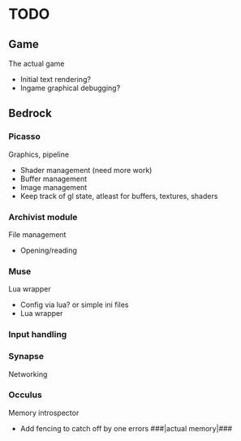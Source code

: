TODO
===
## Game
The actual game
* Initial text rendering?
* Ingame graphical debugging?

## Bedrock

### Picasso
Graphics, pipeline
* Shader management (need more work)
* Buffer management
* Image management
* Keep track of gl state, atleast for buffers, textures, shaders

### Archivist module
File management
* Opening/reading

### Muse
Lua wrapper
* Config via lua? or simple ini files
* Lua wrapper

### Input handling

### Synapse
Networking

### Occulus
Memory introspector
* Add fencing to catch off by one errors ###|actual memory|###
